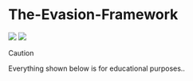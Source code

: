 # The-Evasion-Framework
<p><img src="https://img.shields.io/badge/Malware-8A2BE2"> <img src="https://img.shields.io/badge/Windows-8D2BJ1"></p>

> [!CAUTION]
> Everything shown below is for educational purposes..
